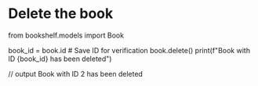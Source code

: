 # Delete the book
from bookshelf.models import Book

book_id = book.id  # Save ID for verification
book.delete()
print(f"Book with ID {book_id} has been deleted")

// output
Book with ID 2 has been deleted